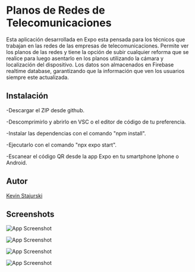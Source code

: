 # Planos de Redes de Telecomunicaciones

Esta aplicación desarrollada en Expo esta pensada para los técnicos que trabajan en las redes de las empresas de telecomunicaciones. Permite ver los planos de las redes y tiene la opción de subir cualquier reforma que se realice para luego asentarlo en los planos utilizando la cámara y localización del dispositivo.
Los datos son almacenados en Firebase realtime database, garantizando que la información que ven los usuarios siempre este actualizada.
## Instalación

-Descargar el ZIP desde github.

-Descomprimirlo y abrirlo en VSC o el editor de código de tu preferencia.

-Instalar las dependencias con el comando "npm install".

-Ejecutarlo con el comando "npx expo start".

-Escanear el código QR desde la app Expo en tu smartphone Iphone o Android.
## Autor

[Kevin Stajurski](https://github.com/KevinStajurski)


## Screenshots

![App Screenshot](https://firebasestorage.googleapis.com/v0/b/cablevideo-58c79.appspot.com/o/screenshots%2Fciudades.jpg?alt=media&token=9304c8ac-c839-4ab9-9da0-291231f2d41e&_gl=1*1waqbbq*_ga*NjExNDEzODIxLjE2OTg5Njk3NDE.*_ga_CW55HF8NVT*MTY5ODk3NjU2Ny4yLjEuMTY5ODk3NzE0MS4yMC4wLjA.)

![App Screenshot](https://firebasestorage.googleapis.com/v0/b/cablevideo-58c79.appspot.com/o/screenshots%2Fnueva_reforma.jpg?alt=media&token=4c7c6b69-0ba0-4aea-8ed3-c5488b7d04a6&_gl=1*ruojd9*_ga*NjExNDEzODIxLjE2OTg5Njk3NDE.*_ga_CW55HF8NVT*MTY5ODk3NjU2Ny4yLjEuMTY5ODk3NzIwNi41My4wLjA.)

![App Screenshot](https://firebasestorage.googleapis.com/v0/b/cablevideo-58c79.appspot.com/o/screenshots%2Fplano.jpg?alt=media&token=bc0e85c5-fc42-4db4-8e57-5d60a212f222&_gl=1*1fveds2*_ga*NjExNDEzODIxLjE2OTg5Njk3NDE.*_ga_CW55HF8NVT*MTY5ODk3NjU2Ny4yLjEuMTY5ODk3NzI4OC42MC4wLjA.)

![App Screenshot](https://firebasestorage.googleapis.com/v0/b/cablevideo-58c79.appspot.com/o/screenshots%2Fultimas_reformas.jpg?alt=media&token=327c5bc0-76c5-46b8-8061-9ff2cb274bd2&_gl=1*cx01fg*_ga*NjExNDEzODIxLjE2OTg5Njk3NDE.*_ga_CW55HF8NVT*MTY5ODk3NjU2Ny4yLjEuMTY5ODk3NzMxMy4zNS4wLjA.)